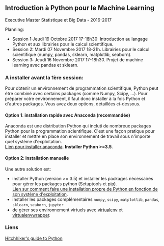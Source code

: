 ## Introduction à Python pour le Machine Learning

Executive Master Statistique et Big Data - 2016-2017

Planning:  
- Session 1 Jeudi 19 Octobre 2017 17-18h30: Introduction au langage Python et aux librairies pour le calcul scientifique. 
- Session 2: Mardi 07 Novembre 2017 18-21h. Librairies pour le calcul scientifique (numpy, pandas, sklearn, matplotlib, seaborn).
- Session 3: Jeudi 16 Novembre 2017 17-18h30. Projet de machine learning avec pandas et sklearn.    

### A installer avant la 1ère session:  

Pour obtenir un environnement de programmation scientifique, Python peut être combiné avec certains packages (comme Numpy, Scipy, ...). Pour préparer votre environnement, il faut donc installer à la fois Python et d'autres packages. Vous avez deux options, détaillées ci-dessous. 

#### Option 1: installation rapide avec Anaconda (recommandée)

Anaconda est une distribution Python qui incluti de nombreux packages Python pour la programmation scientifique. C'est une façon pratique pour installer et mettre en place son environnement de travail sous n'importe quel système d'exploitation.  
[Lien pour installer anaconda](https://docs.anaconda.com/anaconda/install/). **Installer Python >=3.5**.   

#### Option 2: installation manuelle   

Une autre solution est:  
- installer Python (version >= 3.5) et installer les packages nécessaires pour gérer les packages python (Setuptools et pip).  
[Lien sur comment faire une installation propre de Python en fonction de son système d'exploitation](http://docs.python-guide.org/en/latest/starting/installation/).
- installer les packages complémentaires `numpy`, `scipy`, `matplotlib`, `pandas`, `sklearn`, `seaborn`, `jupyter`
- de gérer ses environnement virtuels avec [virtualenv](https://virtualenv.pypa.io/en/latest/) et [virtualenvwrapper](http://virtualenvwrapper.readthedocs.io/en/latest/).  


### Liens

[Hitchhiker's guide to Python](http://docs.python-guide.org/en/latest/) 
